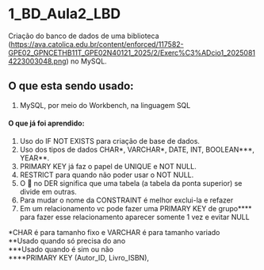 # 1_BD_Aula2_LBD
Criação do banco de dados de uma biblioteca (https://ava.catolica.edu.br/content/enforced/117582-GPE02_GPNCETHB11T_GPE02N40121_2025/2/Exerc%C3%ADcio1_20250814223003048.png) no MySQL.

## O que esta sendo usado:
1. MySQL, por meio do Workbench, na linguagem SQL

#### O que já foi aprendido:
1. Uso do IF NOT EXISTS para criação de base de dados.
2. Uso dos tipos de dados CHAR*, VARCHAR*, DATE, INT, BOOLEAN***, YEAR**.
3. PRIMARY KEY já faz o papel de UNIQUE e NOT NULL.
4. RESTRICT para quando não poder usar o NOT NULL.
5. O 🔺 no DER significa que uma tabela (a tabela da ponta superior) se divide em outras.
6. Para mudar o nome da CONSTRAINT é melhor exclui-la e refazer
7. Em um relacionamento vc pode fazer uma PRIMARY KEY de grupo**** para fazer esse relacionamento aparecer somente 1 vez e evitar NULL

*CHAR é para tamanho fixo e VARCHAR é para tamanho variado\
**Usado quando só precisa do ano\
***Usado quando é sim ou não\
****PRIMARY KEY (Autor_ID, Livro_ISBN),
